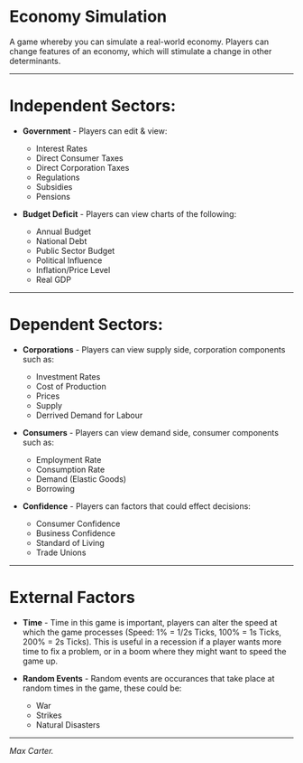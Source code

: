 # Economy Simulation  

A game whereby you can simulate a real-world economy. Players can change features of an economy, which will stimulate a change in other determinants.  

***
# Independent Sectors:

 - **Government** - Players can edit & view:
   * Interest Rates
   * Direct Consumer Taxes
   * Direct Corporation Taxes
   * Regulations
   * Subsidies
   * Pensions
  
 - **Budget Deficit** - Players can view charts of the following:
   * Annual Budget
   * National Debt
   * Public Sector Budget
   * Political Influence
   * Inflation/Price Level
   * Real GDP
   
***
   
# Dependent Sectors:
 - **Corporations** - Players can view supply side, corporation components such as:
   * Investment Rates
   * Cost of Production
   * Prices
   * Supply
   * Derrived Demand for Labour
 
 - **Consumers** - Players can view demand side, consumer components such as:
   * Employment Rate
   * Consumption Rate
   * Demand (Elastic Goods)
   * Borrowing
   
 - **Confidence** - Players can factors that could effect decisions:
   * Consumer Confidence
   * Business Confidence
   * Standard of Living
   * Trade Unions
   
***
   
# External Factors

 - **Time** - Time in this game is important, players can alter the speed at which the game processes (Speed: 1% = 1/2s Ticks, 100% = 1s Ticks, 200% = 2s Ticks). This is useful in a recession if a player wants more time to fix a problem, or in a boom where they might want to speed the game up.  
 
 - **Random Events** - Random events are occurances that take place at random times in the game, these could be:
   * War
   * Strikes
   * Natural Disasters
   
***

*Max Carter.*
